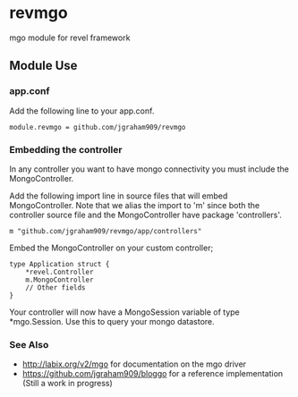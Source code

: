 revmgo
======

mgo module for revel framework

## Module Use

### app.conf

Add the following line to your app.conf.

    module.revmgo = github.com/jgraham909/revmgo

### Embedding the controller

In any controller you want to have mongo connectivity you must include the
MongoController. 

Add the following import line in source files that will embed MongoController. Note that
we alias the import to 'm' since both the controller source file and the MongoController
have package 'controllers'.

    m "github.com/jgraham909/revmgo/app/controllers"

Embed the MongoController on your custom controller;

    type Application struct {
  		*revel.Controller
        m.MongoController
  		// Other fields
  	}


Your controller will now have a MongoSession variable of type *mgo.Session. Use this
to query your mongo datastore.

### See Also

*  http://labix.org/v2/mgo for documentation on the mgo driver
*  https://github.com/jgraham909/bloggo for a reference implementation (Still a work in progress)
